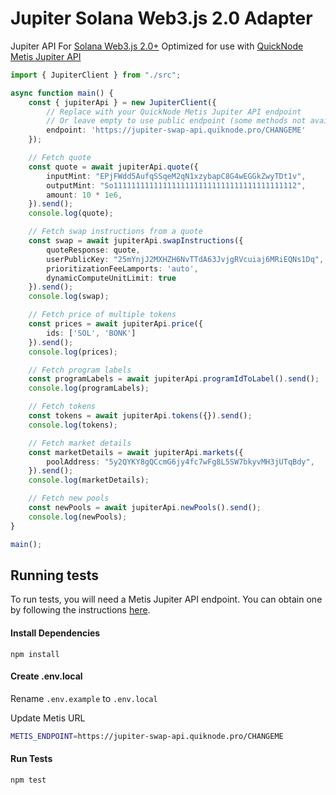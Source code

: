 # Jupiter Solana Web3.js 2.0 Adapter
Jupiter API For [Solana Web3.js 2.0+](https://github.com/solana-labs/solana-web3.js)
Optimized for use with [QuickNode Metis Jupiter API](https://marketplace.quicknode.com/add-on/metis-jupiter-v6-swap-api)

```ts
import { JupiterClient } from "./src";

async function main() {
    const { jupiterApi } = new JupiterClient({ 
        // Replace with your QuickNode Metis Jupiter API endpoint
        // Or leave empty to use public endpoint (some methods not avaialble)
        endpoint: 'https://jupiter-swap-api.quiknode.pro/CHANGEME' 
    });

    // Fetch quote
    const quote = await jupiterApi.quote({
        inputMint: "EPjFWdd5AufqSSqeM2qN1xzybapC8G4wEGGkZwyTDt1v",
        outputMint: "So11111111111111111111111111111111111111112",
        amount: 10 * 1e6,
    }).send();
    console.log(quote);

    // Fetch swap instructions from a quote
    const swap = await jupiterApi.swapInstructions({
        quoteResponse: quote,
        userPublicKey: "25mYnjJ2MXHZH6NvTTdA63JvjgRVcuiaj6MRiEQNs1Dq",
        prioritizationFeeLamports: 'auto',
        dynamicComputeUnitLimit: true
    }).send();
    console.log(swap);

    // Fetch price of multiple tokens
    const prices = await jupiterApi.price({
        ids: ['SOL', 'BONK']
    }).send();
    console.log(prices);

    // Fetch program labels
    const programLabels = await jupiterApi.programIdToLabel().send();
    console.log(programLabels);

    // Fetch tokens
    const tokens = await jupiterApi.tokens({}).send();
    console.log(tokens);

    // Fetch market details
    const marketDetails = await jupiterApi.markets({
        poolAddress: "5y2QYKY8gQCcmG6jy4fc7wFg8L5SW7bkyvMH3jUTqBdy",
    }).send();
    console.log(marketDetails);

    // Fetch new pools
    const newPools = await jupiterApi.newPools().send();
    console.log(newPools);
}

main();
```

## Running tests

To run tests, you will need a Metis Jupiter API endpoint. You can obtain one by following the instructions [here](https://marketplace.quicknode.com/add-on/metis-jupiter-v6-swap-api).

#### Install Dependencies

```
npm install
```

#### Create .env.local

Rename `.env.example` to `.env.local`

Update Metis URL

```sh
METIS_ENDPOINT=https://jupiter-swap-api.quiknode.pro/CHANGEME
```

#### Run Tests

```
npm test
```